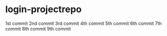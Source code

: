 # login-projectrepo
1st commit
2nd commit
3rd commit
4th commit
5th commit 
6th commit
7th commit
8th commit
9th commit
